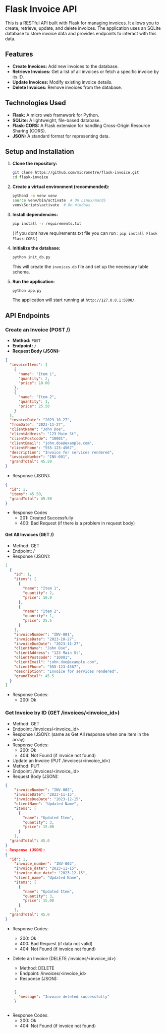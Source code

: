# Flask Invoice API

This is a RESTful API built with Flask for managing invoices. It allows you to create, retrieve, update, and delete invoices. The application uses an SQLite database to store invoice data and provides endpoints to interact with this data.

## Features

-   **Create Invoices:** Add new invoices to the database.
-   **Retrieve Invoices:** Get a list of all invoices or fetch a specific invoice by its ID.
-   **Update Invoices:** Modify existing invoice details.
-   **Delete Invoices:** Remove invoices from the database.

## Technologies Used

-   **Flask:** A micro web framework for Python.
-   **SQLite:** A lightweight, file-based database.
-   **Flask-CORS:** A Flask extension for handling Cross-Origin Resource Sharing (CORS).
- **JSON:** A standard format for representing data.

## Setup and Installation

1.  **Clone the repository:**

    ```bash
    git clone https://github.com/micrometre/flask-invoice.git
    cd flask-invoice
    ```

2.  **Create a virtual environment (recommended):**

    ```bash
    python3 -m venv venv
    source venv/bin/activate  # On Linux/macOS
    venv\Scripts\activate  # On Windows
    ```

3.  **Install dependencies:**

    ```bash
    pip install -r requirements.txt
    ```
    ( if you dont have requirements.txt file you can run :
    `pip install Flask Flask-CORS`
    )

4.  **Initialize the database:**

    ```bash
    python init_db.py
    ```

    This will create the `invoices.db` file and set up the necessary table schema.

5.  **Run the application:**

    ```bash
    python app.py
    ```

    The application will start running at `http://127.0.0.1:5000/`.

## API Endpoints

### Create an Invoice (POST /)

-   **Method:** `POST`
-   **Endpoint:** `/`
-   **Request Body (JSON):**

```json
{
  "invoiceItems": [
    {
      "name": "Item 1",
      "quantity": 2,
      "price": 10.00
    },
    {
      "name": "Item 2",
      "quantity": 1,
      "price": 25.50
    }
  ],
  "invoiceDate": "2023-10-27",
  "fromDate": "2023-11-27",
  "clientName": "John Doe",
  "clientAddress": "123 Main St",
  "clientPostcode": "10001",
  "clientEmail": "john.doe@example.com",
  "clientPhone": "555-123-4567",
  "description": "Invoice for services rendered",
  "invoiceNumber": "INV-001",
  "grandTotal": 45.50
}

```
- Response (JSON):

```json
{
  "id": 1,
  "items": 45.50,
  "grandTotal": 45.50
}
```


- Response Codes
    - 201: Created Successfully
    - 400: Bad Request (if there is a problem in request body)
#### Get All Invoices (GET /)
- Method: GET
- Endpoint: /
- Response (JSON):


```json
[
  {
    "id": 1,
    "items": [
      {
        "name": "Item 1",
        "quantity": 2,
        "price": 10.0
      },
      {
        "name": "Item 2",
        "quantity": 1,
        "price": 25.5
      }
    ],
    "invoiceNumber": "INV-001",
    "invoiceDate": "2023-10-27",
    "invoiceDueDate": "2023-11-27",
    "clientName": "John Doe",
    "clientAddress": "123 Main St",
    "clientPostcode": "10001",
    "clientEmail": "john.doe@example.com",
    "clientPhone": "555-123-4567",
    "description": "Invoice for services rendered",
    "grandTotal": 45.5
  }
]
```
- Response Codes:
    - 200: Ok
### Get Invoice by ID (GET /invoices/<invoice_id>)
- Method: GET
- Endpoint: /invoices/<invoice_id>
- Response (JSON): (same as Get All response when one item in the array)
- Response Codes:
    - 200: Ok
    - 404: Not Found (if invoice not found)
- Update an Invoice (PUT /invoices/<invoice_id>)
- Method: PUT
- Endpoint: /invoices/<invoice_id>
- Request Body (JSON):



```json
{
    "invoiceNumber": "INV-002",
    "invoiceDate": "2023-11-15",
    "invoiceDueDate": "2023-12-15",
    "clientName": "Updated Name",
    "items": [
      {
        "name": "Updated Item",
        "quantity": 3,
        "price": 15.00
      }
    ],
  "grandTotal": 45.0
}
- Response (JSON):
{
  "id": 1,
    "invoice_number": "INV-002",
    "invoice_date": "2023-11-15",
    "invoice_due_date": "2023-12-15",
    "client_name": "Updated Name",
    "items": [
      {
        "name": "Updated Item",
        "quantity": 3,
        "price": 15.00
      }
    ],
  "grandTotal": 45.0
}

```

- Response Codes:
    - 200: Ok
    - 400: Bad Request (if data not valid)
    - 404: Not Found (if invoice not found)

- Delete an Invoice (DELETE /invoices/<invoice_id>)
    - Method: DELETE
    - Endpoint: /invoices/<invoice_id>
    - Response (JSON):
```json

    {
      "message": "Invoice deleted successfully"
    }
    
```

- Response Codes:
    - 200: Ok
    - 404: Not Found (if invoice not found)